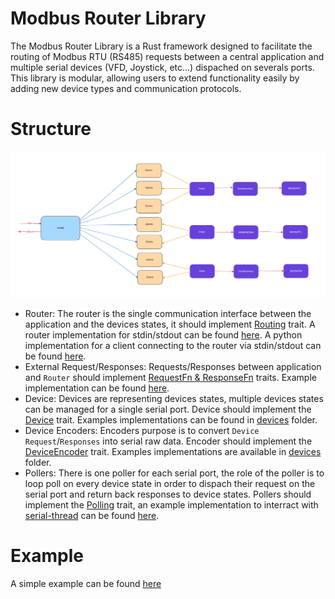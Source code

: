 # Modbus Router Library

The Modbus Router Library is a Rust framework designed to facilitate the routing of Modbus RTU (RS485)
requests between a central application and multiple serial devices (VFD, Joystick, etc...) dispached on 
severals ports. This library is modular, allowing users to extend functionality easily by adding new 
device types and communication protocols.

# Structure

![structure](./structure.png)

 - Router: The router is the single communication interface between the application
   and the devices states, it should implement [Routing](./src/lib/traits/routing.rs) trait.
   A router implementation for stdin/stdout can be found [here](./src/lib/router.rs).
   A python implementation for a client connecting to the router via stdin/stdout can
   be found [here](./python/modbus_router/modbus.py).
 - External Request/Responses: Requests/Responses between application and `Router` should implement
   [RequestFn & ResponseFn](./src/lib/traits/request.rs) traits. Example implementation can be found
   [here](./src/lib/soft_request.rs).
 - Device: Devices are representing devices states, multiple devices states can be
   managed for a single serial port. Device should implement the [Device](./src/lib/traits/device.rs)
   trait. Examples implementations can be found in [devices](./src/lib/devices/) folder.
 - Device Encoders: Encoders purpose is to convert `Device` `Request`/`Responses` into serial
   raw data. Encoder should implement the [DeviceEncoder](./src/lib/traits/device_encoder.rs) trait.
   Examples implementations are available in [devices](./src/lib/devices/) folder.
 - Pollers: There is one poller for each serial port, the role of the poller is to loop
   poll on every device state in order to dispach their request on the serial port and return
   back responses to device states. Pollers should implement the [Polling](./src/lib/traits/polling.rs)
   trait, an example implementation to interract with [serial-thread](https://github.com/pythcoiner/serial-thread-rust) 
   can be found [here](./src/lib/poller.rs).

# Example

A simple example can be found [here](./src/example.rs)
